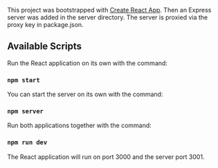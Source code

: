 This project was bootstrapped with [Create React App](https://github.com/facebook/create-react-app). Then an Express server was added in the server directory. The server is proxied via the proxy key in package.json.

## Available Scripts

Run the React application on its own with the command:

### `npm start`

You can start the server on its own with the command:

### `npm server`

Run both applications together with the command:

### `npm run dev`

The React application will run on port 3000 and the server port 3001.
